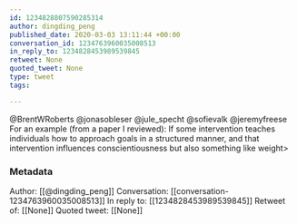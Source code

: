 ```yaml
---
id: 1234828807590285314
author: dingding_peng
published_date: 2020-03-03 13:11:44 +00:00
conversation_id: 1234763960035008513
in_reply_to: 1234828453989539845
retweet: None
quoted_tweet: None
type: tweet
tags:

---
```


@BrentWRoberts @jonasobleser @jule_specht @sofievalk @jeremyfreese For an example (from a paper I reviewed): If some intervention teaches individuals how to approach goals in a structured manner, and that intervention influences conscientiousness but also something like weight&gt;

### Metadata

Author: [[@dingding_peng]]
Conversation: [[conversation-1234763960035008513]]
In reply to: [[1234828453989539845]]
Retweet of: [[None]]
Quoted tweet: [[None]]
